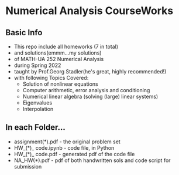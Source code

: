 # Numerical Analysis CourseWorks


## Basic Info

* This repo include all homeworks (7 in total)
* and solutions(emmm...my solutions)
* of MATH-UA 252 Numerical Analysis
* during Spring 2022
* taught by Prof.Georg Stadler(he's great, highly recommended!)
* with following Topics Covered:
  * Solution of nonlinear equations
  * Computer arithmetic, error analysis and conditioning
  * Numerical linear algebra (solving (large) linear systems)
  * Eigenvalues
  * Interpolation


## In each Folder...
* assignment(*).pdf - the original problem set
* HW_(*)_ code.ipynb - code file, in Python
* HW_(*)_ code.pdf - generated pdf of the code file
* NA_HW(*).pdf - pdf of both handwritten sols and code script for submission
